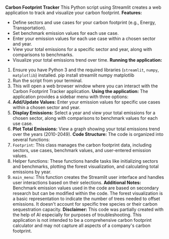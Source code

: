 **Carbon Footprint Tracker**
This Python script using Streamlit creates a web application to track and visualize your carbon footprint. 
**Features:**
- Define sectors and use cases for your carbon footprint (e.g., Energy, Transportation).
- Set benchmark emission values for each use case.
- Enter your emission values for each use case within a chosen sector and year.
- View your total emissions for a specific sector and year, along with comparisons to benchmarks.
- Visualize your total emissions trend over time.
**Running the application:**

1. Ensure you have Python 3 and the required libraries (`streamlit`, `numpy`, `matplotlib`) installed.
pip install streamlit numpy matplotlib
2. Run the script from your terminal.
3. This will open a web browser window where you can interact with the Carbon Footprint Tracker application.
**Using the application:**
The application provides a sidebar menu with three options:
1. **Add/Update Values:** Enter your emission values for specific use cases within a chosen sector and year.
2. **Display Emissions:** Select a year and view your total emissions for a chosen sector, along with comparisons to benchmark values for each use case.
3. **Plot Total Emissions:** View a graph showing your total emissions trend over the years (2010-2049).
**Code Structure:**
The code is organized into several functions:
1. `Footprint`: This class manages the carbon footprint data, including sectors, use cases, benchmark values, and user-entered emission values.
2. Helper functions: These functions handle tasks like initializing sectors and benchmarks, plotting the forest visualization, and calculating total emissions by year.
3. `main_menu`: This function creates the Streamlit user interface and handles user interactions based on their selections.
**Additional Notes:**
Benchmark emission values used in the code are based on secondary research but can be modified within the code.
The forest visualization is a basic representation to indicate the number of trees needed to offset emissions. It doesn't account for specific tree species or their carbon sequestration capacity.
**Disclaimer:**
This code was partially created with the help of AI especially for purposes of troubleshooting.
This application is not intended to be a comprehensive carbon footprint calculator and may not capture all aspects of a company's carbon footprint.
